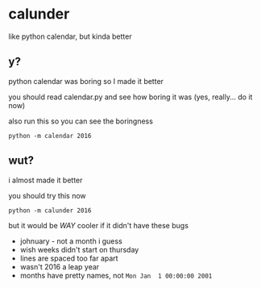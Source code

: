 # calunder
like python calendar, but kinda better

## y?
python calendar was boring so I made it better

you should read calendar.py and see how boring it was (yes, really... do it now)

also run this so you can see the boringness

```
python -m calendar 2016
```

## wut?
i almost made it better 

you should try this now

```
python -m calunder 2016
```

but it would be *WAY* cooler if it didn't have these bugs

- johnuary - not a month i guess
- wish weeks didn't start on thursday
- lines are spaced too far apart
- wasn't 2016 a leap year
- months have pretty names, not `Mon Jan  1 00:00:00 2001`
